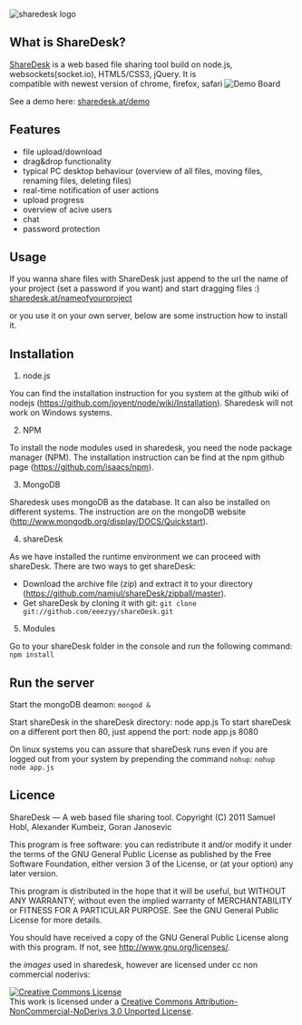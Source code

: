 ![sharedesk logo](http://sharedesk.at/images/logo.png)

What is ShareDesk?
-------------
[ShareDesk](http://sharedesk.at) is a web based file sharing tool build on
node.js, websockets(socket.io), HTML5/CSS3, jQuery.
It is compatible with newest version of chrome, firefox, safari	
![Demo Board](http://sharedesk.at/images/screenshot.png)

See a demo here:
[sharedesk.at/demo](http://sharedesk.at/demo) 

Features
------------
* file upload/download
* drag&drop functionality
* typical PC desktop behaviour (overview of all files, moving files, renaming
  files, deleting files)
* real-time notification of user actions
* upload progress
* overview of acive users
* chat
* password protection

Usage
------------
If you wanna share files with ShareDesk just append to the url the name
of your project (set a password if you want) and start dragging files :)
[sharedesk.at/nameofyourproject](http://sharedesk.at/nameofyourproject) 

or you use it on your own server, below are some instruction how to install it.

Installation
------------
1. node.js

You can find the installation instruction for you system at the github wiki of nodejs (https://github.com/joyent/node/wiki/Installation).
Sharedesk will not work on Windows systems.

2. NPM

To install the node modules used in sharedesk, you need the node package manager (NPM). The installation instruction can be find at the npm github page (https://github.com/isaacs/npm).

3. MongoDB

Sharedesk uses mongoDB as the database. It can also be installed on different systems. The instruction are on the mongoDB website (http://www.mongodb.org/display/DOCS/Quickstart).

4. shareDesk

As we have installed the runtime environment we can proceed with shareDesk.
There are two ways to get shareDesk:
* Download the archive file (zip) and extract it to your directory (https://github.com/namjul/shareDesk/zipball/master).
* Get shareDesk by cloning it with git: `git clone git://github.com/eeezyy/shareDesk.git`

5. Modules

Go to your shareDesk folder in the console and run the following command:
`npm install`

Run the server
------------
Start the mongoDB deamon: `mongod &`

Start shareDesk in the shareDesk directory: node app.js
To start shareDesk on a different port then 80, just append the port: node app.js 8080

On linux systems you can assure that shareDesk runs even if you are logged out from your system by prepending the command `nohup`: `nohup node app.js`

Licence
------------
ShareDesk — A web based file sharing tool.
Copyright (C) 2011 Samuel Hobl, Alexander Kumbeiz, Goran Janosevic

This program is free software: you can redistribute it and/or modify
it under the terms of the GNU General Public License as published by
the Free Software Foundation, either version 3 of the License, or
(at your option) any later version.

This program is distributed in the hope that it will be useful,
but WITHOUT ANY WARRANTY; without even the implied warranty of
MERCHANTABILITY or FITNESS FOR A PARTICULAR PURPOSE. See the
GNU General Public License for more details.

You should have received a copy of the GNU General Public License
along with this program. If not, see <http://www.gnu.org/licenses/>.

the *images* used in sharedesk, however are licensed under cc non commercial noderivs:

<a rel="license" href="http://creativecommons.org/licenses/by-nc-nd/3.0/"><img alt="Creative Commons License" style="border-width:0" src="http://i.creativecommons.org/l/by-nc-nd/3.0/80x15.png" /></a><br />This work is licensed under a <a rel="license" href="http://creativecommons.org/licenses/by-nc-nd/3.0/">Creative Commons Attribution-NonCommercial-NoDerivs 3.0 Unported License</a>.
